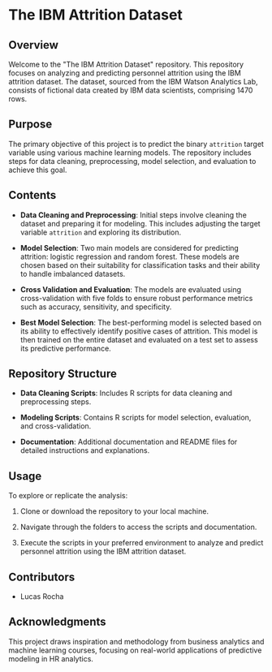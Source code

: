 # The IBM Attrition Dataset

## Overview

Welcome to the "The IBM Attrition Dataset" repository. This repository focuses on analyzing and predicting personnel attrition using the IBM attrition dataset. The dataset, sourced from the IBM Watson Analytics Lab, consists of fictional data created by IBM data scientists, comprising 1470 rows.

## Purpose

The primary objective of this project is to predict the binary `attrition` target variable using various machine learning models. The repository includes steps for data cleaning, preprocessing, model selection, and evaluation to achieve this goal.

## Contents

- **Data Cleaning and Preprocessing**: Initial steps involve cleaning the dataset and preparing it for modeling. This includes adjusting the target variable `attrition` and exploring its distribution.
  
- **Model Selection**: Two main models are considered for predicting attrition: logistic regression and random forest. These models are chosen based on their suitability for classification tasks and their ability to handle imbalanced datasets.
  
- **Cross Validation and Evaluation**: The models are evaluated using cross-validation with five folds to ensure robust performance metrics such as accuracy, sensitivity, and specificity.
  
- **Best Model Selection**: The best-performing model is selected based on its ability to effectively identify positive cases of attrition. This model is then trained on the entire dataset and evaluated on a test set to assess its predictive performance.

## Repository Structure

- **Data Cleaning Scripts**: Includes R scripts for data cleaning and preprocessing steps.
  
- **Modeling Scripts**: Contains R scripts for model selection, evaluation, and cross-validation.
  
- **Documentation**: Additional documentation and README files for detailed instructions and explanations.

## Usage

To explore or replicate the analysis:

1. Clone or download the repository to your local machine.
  
2. Navigate through the folders to access the scripts and documentation.
  
3. Execute the scripts in your preferred environment to analyze and predict personnel attrition using the IBM attrition dataset.

## Contributors

- Lucas Rocha
  
## Acknowledgments

This project draws inspiration and methodology from business analytics and machine learning courses, focusing on real-world applications of predictive modeling in HR analytics.
